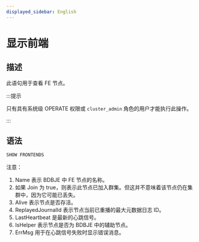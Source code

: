 ```yaml
---
displayed_sidebar: English
---
```


# 显示前端

## 描述

此语句用于查看 FE 节点。

:::提示

只有具有系统级 OPERATE 权限或 `cluster_admin` 角色的用户才能执行此操作。

:::

## 语法

```sql
SHOW FRONTENDS
```

注意：

1. Name 表示 BDBJE 中 FE 节点的名称。
2. 如果 Join 为 true，则表示此节点已加入群集。但这并不意味着该节点仍在集群中，因为它可能已丢失。
3. Alive 表示节点是否存活。
4. ReplayedJournalId 表示节点当前已重播的最大元数据日志 ID。
5. LastHeartbeat 是最新的心跳信号。
6. IsHelper 表示节点是否为 BDBJE 中的辅助节点。
7. ErrMsg 用于在心跳信号失败时显示错误消息。
